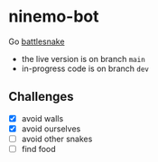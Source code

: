 # ninemo-bot
Go [battlesnake](https://play.battlesnake.com/)

- the live version is on branch `main`
- in-progress code is on branch `dev`

## Challenges
- [x] avoid walls
- [x] avoid ourselves
- [ ] avoid other snakes
- [ ] find food